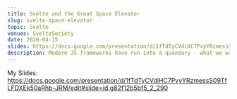 ```yaml
---
title: Svelte and the Great Space Elevator
slug: svelte-space-elevator
topic: Svelte
venues: SvelteSociety
date: 2020-04-15
slides: https://docs.google.com/presentation/d/1fTdTyCVdiHC7PvyYRzmessS09TfLFDXEk50aRhb-JRM/edit#slide=id.g82f12b5bf5_2_290
description: Modern JS frameworks have run into a quandary - what we write is what we ship. Despite our best efforts at minifying and treeshaking, we cannot fight the fact that adding features means adding JS bundle size. This means we are often trading off user experience against developer experience for every fatiguing decision we make. But it doesn't have to be this way. As Tom Dale predicted, Compilers are the new Frameworks. Svelte is an exciting, newer JavaScript framework that was designed from the ground up with compilation and speed. In this talk, we'll look under its hood to understand how it works, so you know when and why you'd want to use it in future. Don't worry, it isn't Rocket Science!
---
```


My Slides: https://docs.google.com/presentation/d/1fTdTyCVdiHC7PvyYRzmessS09TfLFDXEk50aRhb-JRM/edit#slide=id.g82f12b5bf5_2_290
